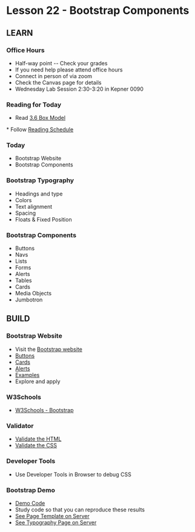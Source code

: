 # Lesson 22 - Bootstrap Components
    
## LEARN

### Office Hours
* Half-way point -- Check your grades
* If you need help please attend office hours
* Connect in person of via zoom
* Check the Canvas page for details
* Wednesday Lab Session 2:30-3:20 in Kepner 0090


### Reading for Today  
* Read <a target="_blank" 
href="https://learn.zybooks.com/zybook/UNCOBACS200SeamanFall2021/chapter/3/section/6">
3.6 Box Model
</a>
* Follow <a target="_blank" href="/course/bacs200/docs/ZybooksReading">Reading Schedule</a>


### Today
* Bootstrap Website
* Bootstrap Components


### Bootstrap Typography
* Headings and type
* Colors
* Text alignment
* Spacing
* Floats & Fixed Position


### Bootstrap Components
* Buttons
* Navs
* Lists
* Forms
* Alerts
* Tables
* Cards
* Media Objects
* Jumbotron



## BUILD

### Bootstrap Website
* Visit the [Bootstrap website](https://getbootstrap.com/docs/5.0/getting-started/introduction/)
* [Buttons](https://getbootstrap.com/docs/5.0/components/buttons/)
* [Cards](https://getbootstrap.com/docs/5.0/components/card/)
* [Alerts](https://getbootstrap.com/docs/5.0/components/alerts/)
* [Examples](https://getbootstrap.com/docs/5.1/examples/)
* Explore and apply


### W3Schools
* [W3Schools - Bootstrap](https://www.w3schools.com/bootstrap5/index.php)


### Validator
* [Validate the HTML](https://validator.w3.org/)
* [Validate the CSS](http://jigsaw.w3.org/css-validator/)


### Developer Tools
* Use Developer Tools in Browser to debug CSS


### Bootstrap Demo
* [Demo Code](https://github.com/Mark-Seaman/Mark-Seaman.github.io/tree/master/demo/week8)
* Study code so that you can reproduce these results
* [See Page Template on Server](https://Mark-Seaman.github.io/demo/week8/template.html)
* [See Typography Page on Server](https://Mark-Seaman.github.io/demo/week8/typography.html)


